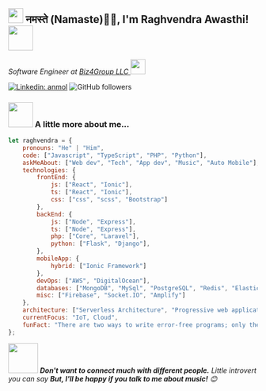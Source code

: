 <h2><img src="https://emojis.slackmojis.com/emojis/images/1531849430/4246/blob-sunglasses.gif?1531849430" width="30"/> नमस्ते (Namaste)🙏🏻, I'm Raghvendra Awasthi! <img src="https://media.giphy.com/media/12oufCB0MyZ1Go/giphy.gif" width="50"></h2>
<p><em>Software Engineer at <a href="https://biz4group.com">Biz4Group LLC
</a><img src="https://media.giphy.com/media/WUlplcMpOCEmTGBtBW/giphy.gif" width="30"> 
</em></p>

[![Linkedin: anmol](https://img.shields.io/badge/-Raghvendra-blue?style=flat-square&logo=Linkedin&logoColor=white&link=www.linkedin.com/in/raghavendra-awasthi-038758aa)](www.linkedin.com/in/raghavendra-awasthi-038758aa/)
![GitHub followers](https://img.shields.io/github/followers/rawasthi231?label=Follow&style=social)


### <img src="https://media.giphy.com/media/VgCDAzcKvsR6OM0uWg/giphy.gif" width="50"> A little more about me...  

```javascript
let raghvendra = {
    pronouns: "He" | "Him",
    code: ["Javascript", "TypeScript", "PHP", "Python"],
    askMeAbout: ["Web dev", "Tech", "App dev", "Music", "Auto Mobile"],
    technologies: {
        frontEnd: {
            js: ["React", "Ionic"],
            ts: ["React", "Ionic"],
            css: ["css", "scss", "Bootstrap"]
        },
        backEnd: {
            js: ["Node", "Express"],
            ts: ["Node", "Express"],
            php: ["Core", "Laravel"],
            python: ["Flask", "Django"],
        },
        mobileApp: {
            hybrid: ["Ionic Framework"]
        },
        devOps: ["AWS", "DigitalOcean"],
        databases: ["MongoDB", "MySql", "PostgreSQL", "Redis", "ElasticSearch"],
        misc: ["Firebase", "Socket.IO", "Amplify"]
    },
    architecture: ["Serverless Architecture", "Progressive web applications", "Single page applications"],
    currentFocus: "IoT, Cloud",
    funFact: "There are two ways to write error-free programs; only the third one works"
};
```

<img src="https://media.giphy.com/media/LnQjpWaON8nhr21vNW/giphy.gif" width="60"> <em><b>Don't want to connect much with different people.</b> Little introvert you can say <b>But, I'll be happy if you talk to me about music!</b> 😊</em>
